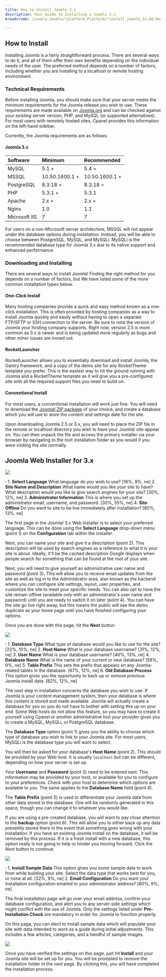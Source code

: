 ```yaml
---
title: How to Install Joomla 3.x
description: Your Guide to Installing a Joomla 3.x
breadcrumb: /joomla:Joomla/!platform:Platform/!install_joomla_3x.md:How to install Joomla! 3.x

---
```


How to Install
-----

Installing Joomla is a fairly straightforward process. There are several ways to do it, and all of them offer their own benefits depending on the individual needs of the user. The preferred method depends on a number of factors, including whether you are installing to a localhost or remote hosting environment.

### Technical Requirements

Before installing Joomla, you should make sure that your server meets the minimum requirements for the Joomla release you wish to use. These requirements are made available on [Joomla.org](http://www.joomla.org/technical-requirements.html) and can be checked against your existing server version, PHP, and MySQL (or supported alternatives). For most users with remotely hosted sites, Cpanel provides this information on the left-hand sidebar.

Currently, the Joomla requirements are as follows:

#### Joomla 3.x

| Software      | Minimum        | Recommended    |  
| :------------ | :------------- | :------------- |  
| MySQL         | 5.1 +          | 5.4 +          |  
| MSSQL         | 10.50.1600.1 + | 10.50.1600.1 + |  
| PostgreSQL    | 8.3.18 +       | 8.3.18 +       |  
| PHP           | 5.3.1 +        | 5.3.1          |  
| Apache        | 2.x +          | 2.x +          |  
| Nginx         | 1.0            | 1.1            |  
| Microsoft IIS | 7              | 7              |  

For users on a non-Microsoft server architecture, MSSQL will not appear under the database options during installation. Instead, you will be able to choose between PostgreSQL, MySQL, and MySQLi. MySQLi is the recommended database type for Joomla 3.x due to its native support and enhanced performance.

### Downloading and Installing

There are several ways to install Joomla! Finding the right method for you depends on a number of factors, but We have listed some of the more common installation types below.

#### One-Click Install

Many hosting companies provide a quick and easy method known as a one-click installation. This is often provided by hosting companies as a way to install Joomla quickly and easily without having to open a separate FTP/SFTP or SSH connection to the server. Be sure to note the version of Joomla your hosting company supports. Right now, version 2.5 is more common as 3.x is newer and is being updated more regularly as bugs and other minor issues are ironed out.

#### RocketLauncher
RocketLauncher allows you to essentially download and install Joomla, the Gantry framework, and a copy of the demo site for any RocketTheme template you prefer. This is the easiest way to hit the ground running with Joomla and a RocketTheme template as it will give you a pre-configured site with all the required support files you need to build on.

#### Conventional Install

For most users, a conventional installation will work just fine. You will need to download the [Joomla! ZIP package](http://joomla.org) of your choice, and create a database which you will use to store the content and settings date for the site.

Upon downloading Joomla 2.5 or 3.x, you will need to place the ZIP file in the remote or localhost directory you wish to have your Joomla! site appear on. You can then unpack the file and access the primary installer via your browser by navigating to the root installation folder as you would if you were visiting the site normally.

Joomla Web Installer for 3.x
----------------------------

![][installation_joomla3x_2]

:   1. **Select Language** What language do you wish to use? [16%, 9%, ne]
    2. **Site Name and Description** What name would you like your site to have? What description would you like to give search engines for your site? [30%, 12%, ne]
    3. **Administrator Information** This is where you set up the administrator email, username, and password. [30%, 55%, ne]
    4. **Site Offline** Do you want to site to be live immediately after installation? [80%, 13%, ne]

The first page in the Joomla! 3.x Web Installer is to select your preferred language. This can be done using the **Select Language** drop-down menu (point 1) on the **Configuration** tab within the installer.

Next, you can name your site and give it a description (point 2). This description will be used by search engines as a reference to what it is your site is about. Ideally, it'll be the cached description Google displays when people search for something that can be found at the root of your site. 

Next, you will need to give yourself an administrative user name and password (point 3). This will allow you to receive email updates from the site as well as log in to the Administrator area, also known as the backend where you can configure site settings, layout, user properties, and customize the site to meet your specific needs. You can also opt to have the site remain offline (available only with an administrator's user name and password) until you are ready to switch it on later (point 4). You can have the site go live right away, but this means the public will see the demo duplicate as your home page until you have finished configuring your options. 

Once you are done with this page, hit the **Next** button.

![][installation_joomla3x_3]

:   1. **Database Type** What type of database would you like to use for the site? [22%, 10%, ne]
    2. **Host Name** What is your database username? [31%, 12%, ne]
    3. **User Name** What is your database username? [40%, 13%, ne]
    4. **Database Name** What is the name of your current or new database? [58%, 9%, ne]
    5. **Table Prefix** This sets the prefix that appears on any Joomla-related tables in the database. [67%, 12%, ne]
    6. **Old Database Process** This option gives you the opportunity to back up or remove previous Joomla install data. [82%, 12%, ne]

The next step in installation concerns the database you wish to use. If Joomla is your content management system, then your database is where this content is stored and made available. Joomla will actually create a database for you so you do not have to bother with setting this up on your end. Some Web hosts do not allow this feature, so you may have to create it yourself using Cpanel or another administrative tool your provider gives you to create a MySQL, MySQLi, or PostgreSQL database.

The **Database Type** option (point 1) gives you the ability to choose which type of database you wish to link to your Joomla site. For most users, MySQLi is the database type you will want to select.

You will then be asked for your database's **Host Name** (point 2). This should be provided by your Web host. It is usually `localhost` but can be different, depending on how your server is set up. 

Your **Username** and **Password** (point 3) need to be entered next. This information may be provided by your host, or available for you to configure to your preferences. Check with your host to determine which options are available to you. The same applies to the **Database Name** field (point 4).

The **Table Prefix** (point 5) is used to differentiate your Joomla data from other data stored in the database. One will be randomly generated in this space, though you can change it to whatever you would like.

If you are using a pre-created database, you will want to pay close attention to the **backup** option (point 6). This will allow you to either back up any data presently stored there in the event that something goes wrong with your installation. If you have an existing Joomla install on the database, it will be removed by this process. If it is a fresh install with a new database, this option really is not going to help or hinder you moving forward. Click the *Next* button to continue.

![][installation_joomla3x_5]

:   1. **Install Sample Data** This option gives you some sample data to work from while building your site. Select the data type that works best for you, or none at all. [32%, 9%, ne]
    2. **Email Configuration** Do you want your installation configuration emailed to your administrator address? [80%, 9%, ne]

The final installation page will go over your email address, confirm your database configuration, and alert you to any server-side settings which might conflict with the use of Joomla. Only the settings listed under **Pre-Installation Check** are mandatory in order for Joomla to function properly.

On this page, you can elect to install sample data which will populate your site with data intended to work as a guide during initial adjustments. This includes a few articles, categories, and a handful of sample images.

![][installation_joomla3x_4]

Once you have verified the settings on this page, just hit **Install** and your Joomla site will be set up for you. You will be prompted to remove the installation folder in the next page. By clicking this, you will have completed the installation process. 

[installation_joomla3x_2]: assets/installation_joomla3x_2.jpeg
[installation_joomla3x_3]: assets/installation_joomla3x_3.jpeg
[installation_joomla3x_4]: assets/installation_joomla3x_4.jpeg
[installation_joomla3x_5]: assets/installation_joomla3x_5.jpeg
[installation_joomla3x_6]: assets/installation_joomla3x_6.jpeg
